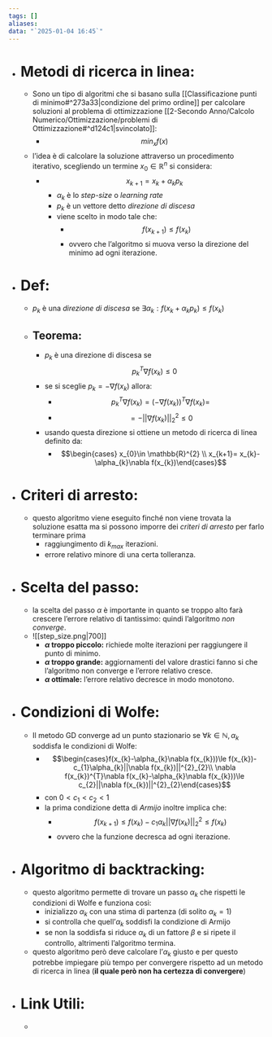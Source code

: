 ```yaml
---
tags: []
aliases: 
data: "`2025-01-04 16:45`"
---
```

- # Metodi di ricerca in linea:
	- Sono un tipo di algoritmi che si basano sulla [[Classificazione punti di minimo#^273a33|condizione del primo ordine]] per calcolare soluzioni al problema di ottimizzazione [[2-Secondo Anno/Calcolo Numerico/Ottimizzazione/problemi di Ottimizzazione#^d124c1|svincolato]]:
		- $$min_{x} f(x)$$ 
	- l’idea è di calcolare la soluzione attraverso un procedimento iterativo, scegliendo un termine $x_{0} \in \mathbb{R}^{n}$ si considera:
		- $$x_{k+1}=x_{k}+\alpha_{k}p_{k}$$
			- $\alpha_{k}$ è lo _step-size_ o _learning rate_ 
			- $p_{k}$ è un vettore detto _direzione di discesa_
			- viene scelto in modo tale che:
				- $$f(x_{k+1})\le f(x_{k})$$
				- ovvero che l’algoritmo si muova verso la direzione del minimo ad ogni iterazione.
- # Def:
	- $p_{k}$ è una _direzione di discesa_ se $\exists \alpha_{k}: f(x_{k}+\alpha_{k}p_{k})\le f(x_{k})$ 
	- ## Teorema:
		- $p_{k}$  è una direzione di discesa se $$p_{k}^{T}\nabla f(x_{k})\leq 0$$
		- se si sceglie $p_{k}=-\nabla f(x_{k})$ allora:
			- $$p_{k}^{T}\nabla f(x_{k})=(-\nabla f(x_{k}))^{T}\nabla f(x_{k})=$$
			- $$= - ||\nabla f(x_{k})||^{2}_{2}\le0$$
		- usando questa direzione si ottiene un metodo di ricerca di linea definito da:
			- $$\begin{cases} x_{0}\in \mathbb{R}^{2} \\ x_{k+1}= x_{k}-\alpha_{k}\nabla f(x_{k})\end{cases}$$
- # Criteri di arresto:
	- questo algoritmo viene eseguito finché non viene trovata la soluzione esatta ma si possono imporre dei _criteri di arresto_ per farlo terminare prima 
		- raggiungimento di $k_{max}$ iterazioni.
		- errore relativo minore di una certa tolleranza. 
- # Scelta del passo:
	- la scelta del passo $\alpha$ è importante in quanto se troppo alto farà crescere l’errore relativo di tantissimo: quindi l’algoritmo _non converge_.
	- ![[step_size.png|700]]
		- __$\alpha$ troppo piccolo:__ richiede molte iterazioni per raggiungere il punto di minimo.
		- __$\alpha$ troppo grande:__ aggiornamenti del valore drastici fanno si che l’algoritmo non converge e l’errore relativo cresce.
		- __$\alpha$ ottimale:__ l’errore relativo decresce in modo monotono.
- # Condizioni di Wolfe:
	- Il metodo GD converge ad un punto stazionario se $\forall k\in \mathbb{N}, \alpha_{k}$ soddisfa le condizioni di Wolfe:
		- $$\begin{cases}f(x_{k}-\alpha_{k}\nabla f(x_{k}))\le f(x_{k})-c_{1}\alpha_{k}||\nabla f(x_{k})||^{2}_{2}\\ \nabla f(x_{k})^{T}\nabla f(x_{k}-\alpha_{k}\nabla f(x_{k}))\le c_{2}||\nabla f(x_{k})||^{2}_{2}\end{cases}$$
		- con $0<c_{1}<c_{2}<1$ 
		- la prima condizione detta di _Armijo_ inoltre implica che:
			- $$f(x_{k+1})\le f(x_{k})-c_{1}\alpha_{k}||\nabla f(x_{k})||^{2}_{2}\le f(x_{k})$$
			- ovvero che la funzione decresca ad ogni iterazione. 
- # Algoritmo di backtracking:
	- questo algoritmo permette di trovare un passo $\alpha_{k}$ che rispetti le condizioni di Wolfe e funziona così:
		- inizializzo $\alpha_{k}$ con una stima di partenza (di solito $\alpha_{k}=1$)
		- si controlla che quell’$\alpha_{k}$ soddisfi la condizione di Armijo
		- se non la soddisfa si riduce $\alpha_{k}$ di un fattore $\beta$ e si ripete il controllo, altrimenti l’algoritmo termina.
	- questo algoritmo però deve calcolare l’$\alpha_{k}$ giusto e per questo potrebbe impiegare più tempo per convergere rispetto ad un metodo di ricerca in linea (__il quale però non ha certezza di convergere__) 
- # Link Utili:
	- 